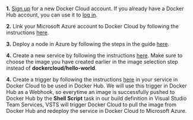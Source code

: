**1.** [Sign up](https://cloud.docker.com/) for a new Docker Cloud account. If you already have a Docker Hub account, you can use it to [log in](https://cloud.docker.com/login).

**2.** Link your Microsoft Azure account to Docker Cloud by following the instructions [here](https://docs.docker.com/docker-cloud/infrastructure/link-azure/).

**3.** Deploy a node in Azure by following the steps in the guide [here](https://docs.docker.com/docker-cloud/getting-started/your_first_node/).

**4.** Create a new service by following the instructions [here](https://docs.docker.com/docker-cloud/getting-started/your_first_service/). Make sure to choose the image you have created earlier in the image selection step instead of **dockercloud/hello-world**.

**4.** Create a trigger by following the instructions [here](https://docs.docker.com/docker-cloud/apps/triggers/) in your service in Docker Cloud to be used in Docker Hub. We will use this trigger in Docker Hub as a Webhook, so everytime an image is successfully pushed to Docker Hub by the **Shell Script** task in our build definition in Visual Studio Team Services, VSTS will trigger Docker Cloud to pull the image from Docker Hub and redeploy the service in Docker Cloud to Microsoft Azure.






